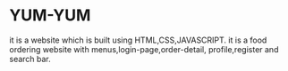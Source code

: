# YUM-YUM
it is a website which is built using HTML,CSS,JAVASCRIPT. it is a food ordering website with menus,login-page,order-detail, profile,register and search bar.
